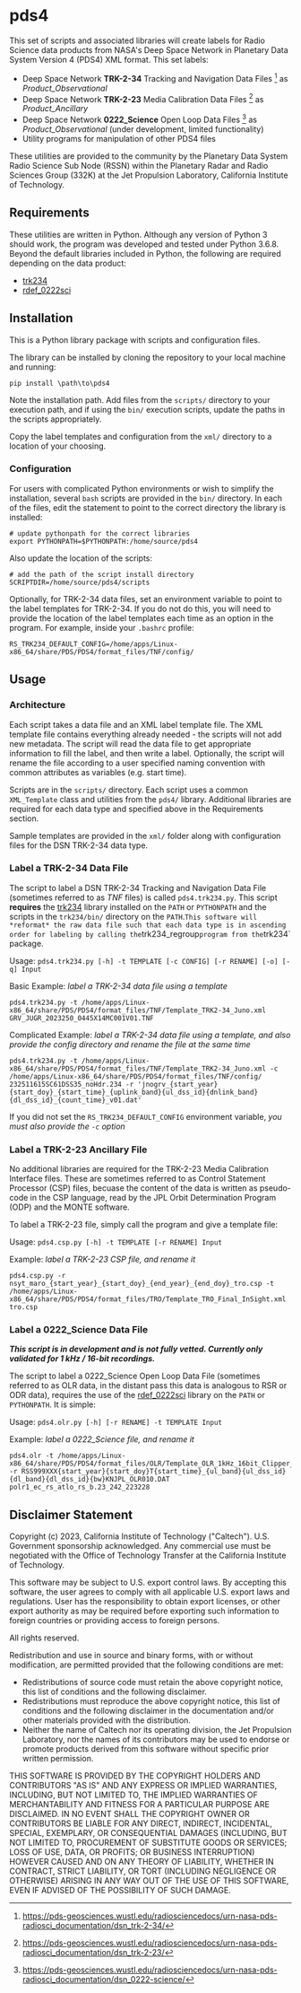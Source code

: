 # pds4
This set of scripts and associated libraries will create labels for Radio Science data products from NASA's Deep Space Network in Planetary Data System Version 4 (PDS4) XML format. This set labels:
* Deep Space Network **TRK-2-34** Tracking and Navigation Data Files [^1] as *Product_Observational*
* Deep Space Network **TRK-2-23** Media Calibration Data Files [^2] as *Product_Ancillary*
* Deep Space Network **0222_Science** Open Loop Data Files [^3] as *Product_Observational* (under development, limited functionality)
* Utility programs for manipulation of other PDS4 files

These utilities are provided to the community by the Planetary Data System Radio Science Sub Node (RSSN) within the Planetary Radar and Radio Sciences Group (332K) at the Jet Propulsion Laboratory, California Institute of Technology.

## Requirements
These utilities are written in Python. Although any version of Python 3 should work, the program was developed and tested under Python 3.6.8. Beyond the default libraries included in Python, the following are required depending on the data product:
* [trk234](https://github.jpl.nasa.gov/rssg/trk234)
* [rdef_0222sci](https://github.jpl.nasa.gov/rssg/rdef_0222sci)

## Installation

This is a Python library package with scripts and configuration files.

The library  can be installed by cloning the repository to your local machine and running:

```
pip install \path\to\pds4
```

Note the installation path. Add files from the `scripts/` directory to your execution path, and if using the `bin/` execution scripts, update the paths in the scripts appropriately.

Copy the label templates and configuration from the `xml/` directory to a location of your choosing.

### Configuration

For users with complicated Python environments or wish to simplify the installation, several `bash` scripts are provided in the `bin/` directory. In each of the files, edit the statement to point to the correct directory the library is installed:

```
# update pythonpath for the correct libraries
export PYTHONPATH=$PYTHONPATH:/home/source/pds4
```

Also update the location of the scripts:
```
# add the path of the script install directory
SCRIPTDIR=/home/source/pds4/scripts
```

Optionally, for TRK-2-34 data files, set an environment variable to point to the label templates for TRK-2-34. If you do not do this, you will need to provide the location of the label templates each time as an option in the program. For example, inside your `.bashrc` profile:

```
RS_TRK234_DEFAULT_CONFIG=/home/apps/Linux-x86_64/share/PDS/PDS4/format_files/TNF/config/
```

## Usage

### Architecture

Each script takes a data file and an XML label template file. The XML template file contains everything already needed - the scripts will not add new metadata. The script will read the data file to get appropriate information to fill the label, and then write a label. Optionally, the script will rename the file according to a user specified naming convention with common attributes as variables (e.g. start time).

Scripts are in the `scripts/` directory. Each script uses a common `XML_Template` class and utilities from the `pds4/` library. Additional libraries are required for each data type and specified above in the Requirements section.

Sample templates are provided in the `xml/` folder along with configuration files for the DSN TRK-2-34 data type.

### Label a TRK-2-34 Data File

The script to label a DSN TRK-2-34 Tracking and Navigation Data File (sometimes referred to as *TNF* files) is called `pds4.trk234.py`. This script **requires** the [trk234](https://github.jpl.nasa.gov/rssg/trk234) library installed on the `PATH` or `PYTHONPATH` and the scripts in the `trk234/bin/` directory on the `PATH`.` This software will *reformat* the raw data file such that each data type is in ascending order for labeling by calling the `trk234_regroup` program from the `trk234` package.

Usage: `pds4.trk234.py [-h] -t TEMPLATE [-c CONFIG] [-r RENAME] [-o] [-q] Input`

Basic Example: *label a TRK-2-34 data file using a template*
```
pds4.trk234.py -t /home/apps/Linux-x86_64/share/PDS/PDS4/format_files/TNF/Template_TRK2-34_Juno.xml GRV_JUGR_2023250_0445X14MC001V01.TNF
```

Complicated Example: *label a TRK-2-34 data file using a template, and also provide the config directory and rename the file at the same time*
```
pds4.trk234.py -t /home/apps/Linux-x86_64/share/PDS/PDS4/format_files/TNF/Template_TRK2-34_Juno.xml -c /home/apps/Linux-x86_64/share/PDS/PDS4/format_files/TNF/config/ 232511615SC61DSS35_noHdr.234 -r 'jnogrv_{start_year}{start_doy}_{start_time}_{uplink_band}{ul_dss_id}{dnlink_band}{dl_dss_id}_{count_time}_v01.dat'
```

If you did not set the `RS_TRK234_DEFAULT_CONFIG` environment variable, *you must also provide the `-c` option*

### Label a TRK-2-23 Ancillary File

No additional libraries are required for the TRK-2-23 Media Calibration Interface files. These are sometimes referred to as Control Statement Processor (CSP) files, becuase the content of the data is written as pseudo-code in the CSP language, read by the JPL Orbit Determination Program (ODP) and the MONTE software. 

To label a TRK-2-23 file, simply call the program and give a template file:

Usage: `pds4.csp.py [-h] -t TEMPLATE [-r RENAME] Input`

Example: *label a TRK-2-23 CSP file, and rename it*
```
pds4.csp.py -r nsyt_maro_{start_year}_{start_doy}_{end_year}_{end_doy}_tro.csp -t /home/apps/Linux-x86_64/share/PDS/PDS4/format_files/TRO/Template_TRO_Final_InSight.xml tro.csp
```

### Label a 0222_Science Data File

***This script is in development and is not fully vetted. Currently only validated for 1 kHz / 16-bit recordings.***

The script to label a 0222_Science Open Loop Data File (sometimes referred to as OLR data, in the distant pass this data is analogous to RSR or ODR data), requires the use of the [rdef_0222sci](https://github.jpl.nasa.gov/rssg/rdef_0222sci) library on the `PATH` or `PYTHONPATH`. It is simple:

Usage: `pds4.olr.py [-h] [-r RENAME] -t TEMPLATE Input`

Example: *label a 0222_Science file, and rename it*
```
pds4.olr -t /home/apps/Linux-x86_64/share/PDS/PDS4/format_files/OLR/Template_OLR_1kHz_16bit_Clipper_Draft.xml -r RSS999XXX{start_year}{start_doy}T{start_time}_{ul_band}{ul_dss_id}{dl_band}{dl_dss_id}{bw}KNJPL_OLR010.DAT polr1_ec_rs_atlo_rs_b.23_242_223228
```


## Disclaimer Statement
Copyright (c) 2023, California Institute of Technology ("Caltech").
U.S. Government sponsorship acknowledged. Any commercial use must be 
negotiated with the Office of Technology Transfer at the California 
Institute of Technology.

This software may be subject to U.S. export control laws. By accepting this 
software, the user agrees to comply with all applicable U.S. export laws 
and regulations. User has the responsibility to obtain export licenses, or 
other export authority as may be required before exporting such information 
to foreign countries or providing access to foreign persons.

All rights reserved.

Redistribution and use in source and binary forms, with or without
modification, are permitted provided that the following conditions are met:

* Redistributions of source code must retain the above copyright notice,
  this list of conditions and the following disclaimer.
* Redistributions must reproduce the above copyright notice, this list of
  conditions and the following disclaimer in the documentation and/or other
  materials provided with the distribution.
* Neither the name of Caltech nor its operating division, the Jet Propulsion
  Laboratory, nor the names of its contributors may be used to endorse or
  promote products derived from this software without specific prior written
  permission.

THIS SOFTWARE IS PROVIDED BY THE COPYRIGHT HOLDERS AND CONTRIBUTORS "AS IS"
AND ANY EXPRESS OR IMPLIED WARRANTIES, INCLUDING, BUT NOT LIMITED TO, THE
IMPLIED WARRANTIES OF MERCHANTABILITY AND FITNESS FOR A PARTICULAR PURPOSE
ARE DISCLAIMED. IN NO EVENT SHALL THE COPYRIGHT OWNER OR CONTRIBUTORS BE
LIABLE FOR ANY DIRECT, INDIRECT, INCIDENTAL, SPECIAL, EXEMPLARY, OR
CONSEQUENTIAL DAMAGES (INCLUDING, BUT NOT LIMITED TO, PROCUREMENT OF
SUBSTITUTE GOODS OR SERVICES; LOSS OF USE, DATA, OR PROFITS; OR BUSINESS
INTERRUPTION) HOWEVER CAUSED AND ON ANY THEORY OF LIABILITY, WHETHER IN
CONTRACT, STRICT LIABILITY, OR TORT (INCLUDING NEGLIGENCE OR OTHERWISE)
ARISING IN ANY WAY OUT OF THE USE OF THIS SOFTWARE, EVEN IF ADVISED OF THE
POSSIBILITY OF SUCH DAMAGE.

[^1]: https://pds-geosciences.wustl.edu/radiosciencedocs/urn-nasa-pds-radiosci_documentation/dsn_trk-2-34/
[^2]: https://pds-geosciences.wustl.edu/radiosciencedocs/urn-nasa-pds-radiosci_documentation/dsn_trk-2-23/
[^3]: https://pds-geosciences.wustl.edu/radiosciencedocs/urn-nasa-pds-radiosci_documentation/dsn_0222-science/
